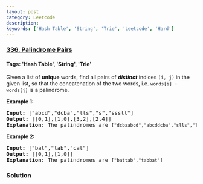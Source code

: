```yaml
---
layout: post
category: Leetcode
description: 
keywords: ['Hash Table', 'String', 'Trie', 'Leetcode', 'Hard']
---
```

### [336. Palindrome Pairs](https://leetcode.com/problems/palindrome-pairs)

#### Tags: 'Hash Table', 'String', 'Trie'

<div class="content__u3I1 question-content__JfgR"><div><p>Given a list of <b>unique</b> words, find all pairs of <b><i>distinct</i></b> indices <code>(i, j)</code> in the given list, so that the concatenation of the two words, i.e. <code>words[i] + words[j]</code> is a palindrome.</p>
<p><strong>Example 1:</strong></p>
<div>
<pre><strong>Input: </strong><span id="example-input-1-1">["abcd","dcba","lls","s","sssll"]</span>
<strong>Output: </strong><span id="example-output-1">[[0,1],[1,0],[3,2],[2,4]] 
<strong>E</strong></span><strong>xplanation<span>: </span></strong>The palindromes are <code>["dcbaabcd","abcddcba","slls","llssssll"]</code>
</pre>
<div>
<p><strong>Example 2:</strong></p>
<pre><strong>Input: </strong><span id="example-input-2-1">["bat","tab","cat"]</span>
<strong>Output: </strong><span id="example-output-2">[[0,1],[1,0]] 
</span><span id="example-output-1"><strong>E</strong></span><strong>xplanation<span>: </span></strong>The palindromes are <code>["battab","tabbat"]</code>
</pre>
</div>
</div>
</div></div>

### Solution
